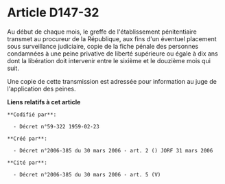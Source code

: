 # Article D147-32

Au début de chaque mois, le greffe de l'établissement pénitentiaire transmet au procureur de la République, aux fins d'un
éventuel placement sous surveillance judiciaire, copie de la fiche pénale des personnes condamnées à une peine privative de
liberté supérieure ou égale à dix ans dont la libération doit intervenir entre le sixième et le douzième mois qui suit.

Une copie de cette transmission est adressée pour information au juge de l'application des peines.

**Liens relatifs à cet article**

	**Codifié par**:

	  - Décret n°59-322 1959-02-23

	**Créé par**:

	  - Décret n°2006-385 du 30 mars 2006 - art. 2 () JORF 31 mars 2006

	**Cité par**:

	  - Décret n°2006-385 du 30 mars 2006 - art. 5 (V)
